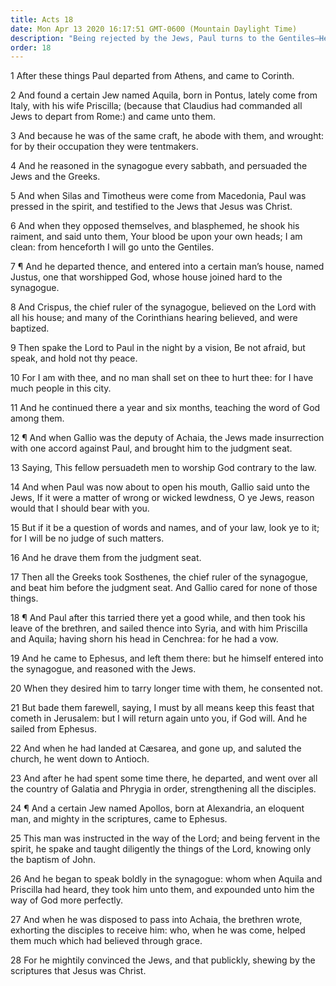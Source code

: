 ```yaml
---
title: Acts 18
date: Mon Apr 13 2020 16:17:51 GMT-0600 (Mountain Daylight Time)
description: "Being rejected by the Jews, Paul turns to the Gentiles—He preaches, ministers, and travels—Apollos also preaches with power."
order: 18
---
```


1 After these things Paul departed from Athens, and came to Corinth.

2 And found a certain Jew named Aquila, born in Pontus, lately come from Italy, with his wife Priscilla; (because that Claudius had commanded all Jews to depart from Rome:) and came unto them.

3 And because he was of the same craft, he abode with them, and wrought: for by their occupation they were tentmakers.

4 And he reasoned in the synagogue every sabbath, and persuaded the Jews and the Greeks.

5 And when Silas and Timotheus were come from Macedonia, Paul was pressed in the spirit, and testified to the Jews that Jesus was Christ.

6 And when they opposed themselves, and blasphemed, he shook his raiment, and said unto them, Your blood be upon your own heads; I am clean: from henceforth I will go unto the Gentiles.

7 ¶ And he departed thence, and entered into a certain man’s house, named Justus, one that worshipped God, whose house joined hard to the synagogue.

8 And Crispus, the chief ruler of the synagogue, believed on the Lord with all his house; and many of the Corinthians hearing believed, and were baptized.

9 Then spake the Lord to Paul in the night by a vision, Be not afraid, but speak, and hold not thy peace.

10 For I am with thee, and no man shall set on thee to hurt thee: for I have much people in this city.

11 And he continued there a year and six months, teaching the word of God among them.

12 ¶ And when Gallio was the deputy of Achaia, the Jews made insurrection with one accord against Paul, and brought him to the judgment seat.

13 Saying, This fellow persuadeth men to worship God contrary to the law.

14 And when Paul was now about to open his mouth, Gallio said unto the Jews, If it were a matter of wrong or wicked lewdness, O ye Jews, reason would that I should bear with you.

15 But if it be a question of words and names, and of your law, look ye to it; for I will be no judge of such matters.

16 And he drave them from the judgment seat.

17 Then all the Greeks took Sosthenes, the chief ruler of the synagogue, and beat him before the judgment seat. And Gallio cared for none of those things.

18 ¶ And Paul after this tarried there yet a good while, and then took his leave of the brethren, and sailed thence into Syria, and with him Priscilla and Aquila; having shorn his head in Cenchrea: for he had a vow.

19 And he came to Ephesus, and left them there: but he himself entered into the synagogue, and reasoned with the Jews.

20 When they desired him to tarry longer time with them, he consented not.

21 But bade them farewell, saying, I must by all means keep this feast that cometh in Jerusalem: but I will return again unto you, if God will. And he sailed from Ephesus.

22 And when he had landed at Cæsarea, and gone up, and saluted the church, he went down to Antioch.

23 And after he had spent some time there, he departed, and went over all the country of Galatia and Phrygia in order, strengthening all the disciples.

24 ¶ And a certain Jew named Apollos, born at Alexandria, an eloquent man, and mighty in the scriptures, came to Ephesus.

25 This man was instructed in the way of the Lord; and being fervent in the spirit, he spake and taught diligently the things of the Lord, knowing only the baptism of John.

26 And he began to speak boldly in the synagogue: whom when Aquila and Priscilla had heard, they took him unto them, and expounded unto him the way of God more perfectly.

27 And when he was disposed to pass into Achaia, the brethren wrote, exhorting the disciples to receive him: who, when he was come, helped them much which had believed through grace.

28 For he mightily convinced the Jews, and that publickly, shewing by the scriptures that Jesus was Christ.
